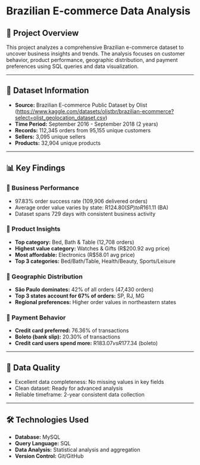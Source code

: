 # Brazilian E-commerce Data Analysis

## 📌 Project Overview

This project analyzes a comprehensive Brazilian e-commerce dataset to uncover business insights and trends. The analysis focuses on customer behavior, product performance, geographic distribution, and payment preferences using SQL queries and data visualization.

---

## 📂 Dataset Information

- **Source:** Brazilian E-commerce Public Dataset by Olist (https://www.kaggle.com/datasets/olistbr/brazilian-ecommerce?select=olist_geolocation_dataset.csv) 
- **Time Period:** September 2016 - September 2018 (2 years)  
- **Records:** 112,345 orders from 95,155 unique customers  
- **Sellers:** 3,095 unique sellers  
- **Products:** 32,904 unique products  

---

## 📊 Key Findings

### 🔸 Business Performance

- 97.83% order success rate (109,906 delivered orders)  
- Average order value varies by state: R$124.80 (SP) to R$161.11 (BA)  
- Dataset spans 729 days with consistent business activity  

### 🔸 Product Insights

- **Top category:** Bed, Bath & Table (12,708 orders)  
- **Highest value category:** Watches & Gifts (R$200.92 avg price)  
- **Most affordable:** Electronics (R$58.01 avg price)  
- **Top 3 categories:** Bed/Bath/Table, Health/Beauty, Sports/Leisure  

### 🔸 Geographic Distribution

- **São Paulo dominates:** 42% of all orders (47,430 orders)  
- **Top 3 states account for 67% of orders:** SP, RJ, MG  
- **Regional preferences:** Higher order values in northeastern states  

### 🔸 Payment Behavior

- **Credit card preferred:** 76.36% of transactions  
- **Boleto (bank slip):** 20.30% of transactions  
- **Credit card users spend more:** R$183.07 vs R$177.34 (boleto)  

---

## 🧹 Data Quality

- Excellent data completeness: No missing values in key fields  
- Clean dataset: Ready for advanced analysis  
- Reliable timeframe: 2-year consistent data collection  

---

## 🛠️ Technologies Used

- **Database:** MySQL  
- **Query Language:** SQL  
- **Data Analysis:** Statistical analysis and aggregation  
- **Version Control:** Git/GitHub  
